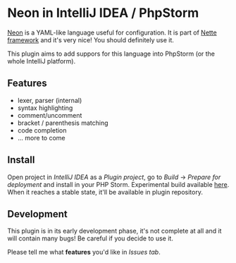# Neon in IntelliJ IDEA / PhpStorm

[Neon](http://ne-on.org/) is a YAML-like language useful for configuration. It is part of [Nette framework](http://nette.org)
 and it's very nice! You should definitely use it.

This plugin aims to add suppors for this language into PhpStorm (or the whole IntelliJ platform).

## Features
* lexer, parser (internal)
* syntax highlighting
* comment/uncomment
* bracket / parenthesis matching
* code completion
* ... more to come

## Install

Open project in *IntelliJ IDEA* as a *Plugin project*, go to *Build* -> *Prepare for deployment* and install in your PHP Storm.
Experimental build available [here](http://juzna.cz/intellij-neon.jar). When it reaches a stable state, it'll be available in plugin repository.

## Development

This plugin is in its early development phase, it's not complete at all and it will contain many bugs!
 Be careful if you decide to use it.

Please tell me what **features** you'd like in *Issues tab*.
